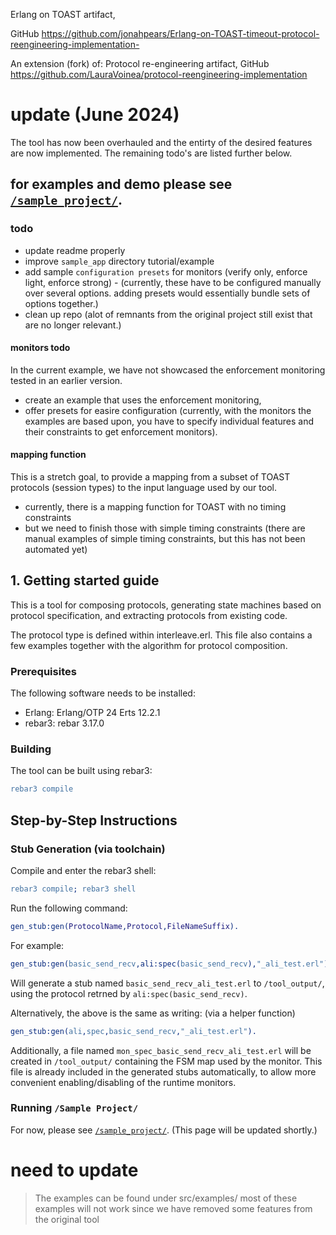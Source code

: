 Erlang on TOAST artifact,

GitHub <https://github.com/jonahpears/Erlang-on-TOAST-timeout-protocol-reengineering-implementation->

An extension (fork) of:
Protocol re-engineering artifact,
GitHub  <https://github.com/LauraVoinea/protocol-reengineering-implementation>

# update (June 2024) 
The tool has now been overhauled and the entirty of the desired features are now implemented.
The remaining todo's are listed further below.

## for examples and demo please see [`/sample_project/`](https://github.com/jonahpears/Erlang-on-TOAST-timeout-protocol-reengineering-implementation-/tree/main/sample_project).

### todo

- update readme properly
- improve `sample_app` directory tutorial/example
- add sample `configuration presets` for monitors (verify only, enforce light, enforce strong) - (currently, these have to be configured manually over several options. adding presets would essentially bundle sets of options together.)
- clean up repo (alot of remnants from the original project still exist that are no longer relevant.)

#### monitors todo
In the current example, we have not showcased the enforcement monitoring tested in an earlier version.
- create an example that uses the enforcement monitoring,
- offer presets for easire configuration (currently, with the monitors the examples are based upon, you have to specify individual features and their constraints to get enforcement monitors).

#### mapping function
This is a stretch goal, to provide a mapping from a subset of TOAST protocols (session types) to the input language used by our tool.
- currently, there is a mapping function for TOAST with no timing constraints
- but we need to finish those with simple timing constraints (there are manual examples of simple timing constraints, but this has not been automated yet)

## 1. Getting started guide

This is a tool for composing protocols, generating state machines based on
protocol specification, and extracting protocols from existing code.

The protocol type is defined within interleave.erl. This file also contains a few
examples together with the algorithm for protocol composition.

### Prerequisites

The following software needs to be installed:

- Erlang: Erlang/OTP 24 Erts 12.2.1
- rebar3: rebar 3.17.0

### Building

The tool can be built using rebar3:
```erl
rebar3 compile
```

## Step-by-Step Instructions

### Stub Generation (via toolchain)

Compile and enter the rebar3 shell:
```erl
rebar3 compile; rebar3 shell
```

Run the following command:
```erl
gen_stub:gen(ProtocolName,Protocol,FileNameSuffix).
```

For example:
```erl
gen_stub:gen(basic_send_recv,ali:spec(basic_send_recv),"_ali_test.erl").
```
Will generate a stub named `basic_send_recv_ali_test.erl` to `/tool_output/`, using the protocol retrned by `ali:spec(basic_send_recv)`.

Alternatively, the above is the same as writing: (via a helper function)
```erl
gen_stub:gen(ali,spec,basic_send_recv,"_ali_test.erl").
```

Additionally, a file named `mon_spec_basic_send_recv_ali_test.erl` will be created in `/tool_output/` containing the FSM map used by the monitor.
This file is already included in the generated stubs automatically, to allow more convenient enabling/disabling of the runtime monitors.

### Running `/Sample Project/`

For now, please see [`/sample_project/`](https://github.com/jonahpears/Erlang-on-TOAST-timeout-protocol-reengineering-implementation-/tree/main/sample_project).
(This page will be updated shortly.)


# need to update

> The examples can be found under src/examples/
most of these examples will not work since we have removed some features from the original tool
